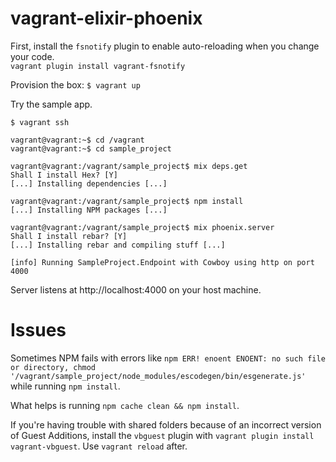 # vagrant-elixir-phoenix
First, install the `fsnotify` plugin to enable auto-reloading when you change your code.  
`vagrant plugin install vagrant-fsnotify`

Provision the box:  `$ vagrant up`

Try the sample app.
```
$ vagrant ssh

vagrant@vagrant:~$ cd /vagrant
vagrant@vagrant:~$ cd sample_project

vagrant@vagrant:/vagrant/sample_project$ mix deps.get
Shall I install Hex? [Y] 
[...] Installing dependencies [...]

vagrant@vagrant:/vagrant/sample_project$ npm install
[...] Installing NPM packages [...]

vagrant@vagrant:/vagrant/sample_project$ mix phoenix.server
Shall I install rebar? [Y] 
[...] Installing rebar and compiling stuff [...]

[info] Running SampleProject.Endpoint with Cowboy using http on port 4000
```

Server listens at http://localhost:4000 on your host machine. 

# Issues
Sometimes NPM fails with errors like `npm ERR! enoent ENOENT: no such file or directory, chmod '/vagrant/sample_project/node_modules/escodegen/bin/esgenerate.js'` while running `npm install`.

What helps is running `npm cache clean && npm install`.

If you're having trouble with shared folders because of an incorrect version of Guest Additions, install the `vbguest` plugin with `vagrant plugin install vagrant-vbguest`. Use `vagrant reload` after.
